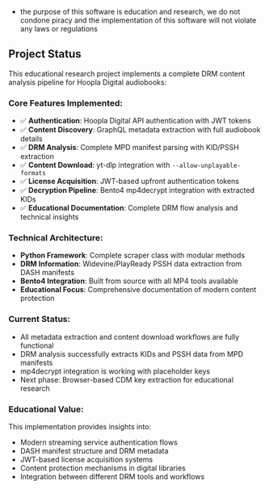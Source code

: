 - the purpose of this software is education and research, we do not condone piracy and the implementation of this software will not violate any laws or regulations

## Project Status

This educational research project implements a complete DRM content analysis pipeline for Hoopla Digital audiobooks:

### Core Features Implemented:
- ✅ **Authentication**: Hoopla Digital API authentication with JWT tokens
- ✅ **Content Discovery**: GraphQL metadata extraction with full audiobook details
- ✅ **DRM Analysis**: Complete MPD manifest parsing with KID/PSSH extraction
- ✅ **Content Download**: yt-dlp integration with `--allow-unplayable-formats`
- ✅ **License Acquisition**: JWT-based upfront authentication tokens
- ✅ **Decryption Pipeline**: Bento4 mp4decrypt integration with extracted KIDs
- ✅ **Educational Documentation**: Complete DRM flow analysis and technical insights

### Technical Architecture:
- **Python Framework**: Complete scraper class with modular methods
- **DRM Information**: Widevine/PlayReady PSSH data extraction from DASH manifests  
- **Bento4 Integration**: Built from source with all MP4 tools available
- **Educational Focus**: Comprehensive documentation of modern content protection

### Current Status:
- All metadata extraction and content download workflows are fully functional
- DRM analysis successfully extracts KIDs and PSSH data from MPD manifests
- mp4decrypt integration is working with placeholder keys
- Next phase: Browser-based CDM key extraction for educational research

### Educational Value:
This implementation provides insights into:
- Modern streaming service authentication flows
- DASH manifest structure and DRM metadata
- JWT-based license acquisition systems
- Content protection mechanisms in digital libraries
- Integration between different DRM tools and workflows